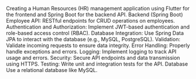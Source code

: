 Creating a Human Resources (HR) management application using Flutter for the frontend and Spring Boot for the backend API.
Backend (Spring Boot)
Employee API: RESTful endpoints for CRUD operations on employees.
Authentication and Authorization: Implement JWT-based authentication and role-based access control (RBAC).
Database Integration: Use Spring Data JPA to interact with the database (e.g., MySQL, PostgreSQL).
Validation: Validate incoming requests to ensure data integrity.
Error Handling: Properly handle exceptions and errors.
Logging: Implement logging to track API usage and errors.
Security: Secure API endpoints and data transmission using HTTPS.
Testing: Write unit and integration tests for the API.
Database
Use a relational database like MySQL.
